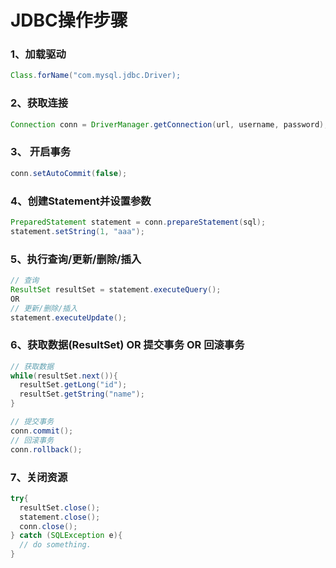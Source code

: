 # JDBC操作步骤
### 1、加载驱动
``` java
Class.forName("com.mysql.jdbc.Driver);
```

### 2、获取连接
``` java
Connection conn = DriverManager.getConnection(url, username, password);
```

### 3、 开启事务
``` java
conn.setAutoCommit(false);
```

### 4、创建Statement并设置参数
``` java
PreparedStatement statement = conn.prepareStatement(sql);
statement.setString(1, "aaa");
```

### 5、执行查询/更新/删除/插入
``` java
// 查询
ResultSet resultSet = statement.executeQuery();
OR
// 更新/删除/插入
statement.executeUpdate();
```

###  6、获取数据(ResultSet) OR 提交事务 OR 回滚事务
``` java
// 获取数据
while(resultSet.next()){
  resultSet.getLong("id");
  resultSet.getString("name");
}

// 提交事务
conn.commit();
// 回滚事务
conn.rollback();
```

###  7、关闭资源
``` java
try{
  resultSet.close();
  statement.close();
  conn.close();
} catch (SQLException e){
  // do something.
}
```
